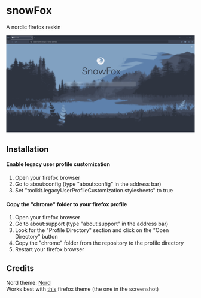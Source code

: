 # snowFox
A nordic firefox reskin 


![SnowFox](./demo.png)


## Installation

#### Enable legacy user profile customization

1. Open your firefox browser
2. Go to about:config (type "about:config" in the address bar)
3. Set "toolkit.legacyUserProfileCustomization.stylesheets" to true

#### Copy the "chrome" folder to your firefox profile

1. Open your firefox browser
2. Go to about:support (type "about:support" in the address bar)
3. Look for the "Profile Directory" section and click on the "Open Directory" button
4. Copy the "chrome" folder from the repository to the profile directory
5. Restart your firefox browser

## Credits
Nord theme: [Nord](https://www.nordtheme.com/)  
Works best with [this](https://addons.mozilla.org/en-US/firefox/addon/nord-theme/) firefox theme (the one in the screenshot)
